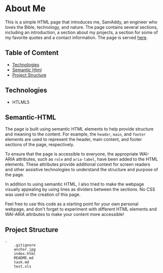 # About Me
This is a simple HTML page that introduces me, SamAddy, an engineer who loves the Bible, technology, and nature. The page contains several sections, including an introduction, a section about my projects, a section for some of my favorite quotes and a contact information. The page is served [here](https://samaddy.github.io/learn/semantic.html).

## Table of Comtent
* [Technologies](#technologies)
* [Semantic Html](#semantic-html)
* [Project Structure](#project-structure)


## Technologies
* HTLML5

## Semantic-HTML
The page is built using semantic HTML elements to help provide structure and meaning to the content. For example, the `header`, `main`, and `footer` elements are used to represent the header, main content, and footer sections of the page, respectively.

To ensure that the page is accessible to everyone, the appropriate WAI-ARIA attributes, such as `role` and `aria-label`, have been added to the HTML elements. These attributes provide additional context for screen readers and other assistive technologies to understand the structure and purpose of the page.

In addition to using semantic HTML, I also tried to make the webpage visually appealing by using lines as dividers between the sections. No CSS was used in the creation of this page.

Feel free to use this code as a starting point for your own personal webpage, and don't forget to experiment with different HTML elements and WAI-ARIA attributes to make your content more accessible!

## Project Structure
```
.
    .gitignore
    anchor.jpg
    index.html
    README.md
    task.md
    test.xls
```


